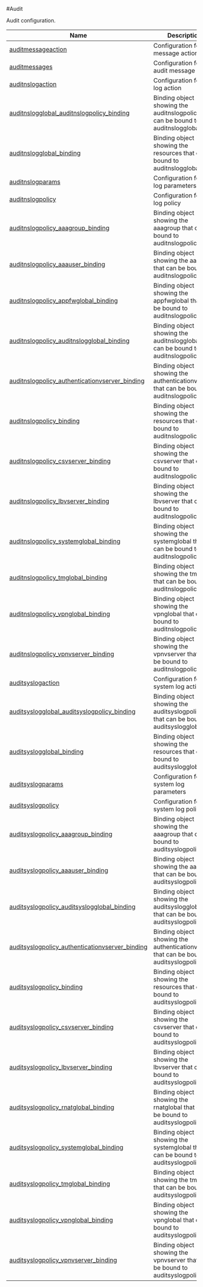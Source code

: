 #Audit

Audit configuration.


<table><thead><tr><th>Name</th><th>Description</th></tr></thead><tbody><tr><td><a href="../../../configuration/audit/auditmessageaction/auditmessageaction">auditmessageaction</a></td><td>Configuration for message action</td><tr><tr><td><a href="../../../configuration/audit/auditmessages/auditmessages">auditmessages</a></td><td>Configuration for audit message</td><tr><tr><td><a href="../../../configuration/audit/auditnslogaction/auditnslogaction">auditnslogaction</a></td><td>Configuration for ns log action</td><tr><tr><td><a href="../../../configuration/audit/auditnslogglobal_auditnslogpolicy_binding/auditnslogglobal_auditnslogpolicy_binding">auditnslogglobal_auditnslogpolicy_binding</a></td><td>Binding object showing the auditnslogpolicy that can be bound to auditnslogglobal</td><tr><tr><td><a href="../../../configuration/audit/auditnslogglobal_binding/auditnslogglobal_binding">auditnslogglobal_binding</a></td><td>Binding object showing the resources that can be bound to auditnslogglobal</td><tr><tr><td><a href="../../../configuration/audit/auditnslogparams/auditnslogparams">auditnslogparams</a></td><td>Configuration for ns log parameters</td><tr><tr><td><a href="../../../configuration/audit/auditnslogpolicy/auditnslogpolicy">auditnslogpolicy</a></td><td>Configuration for ns log policy</td><tr><tr><td><a href="../../../configuration/audit/auditnslogpolicy_aaagroup_binding/auditnslogpolicy_aaagroup_binding">auditnslogpolicy_aaagroup_binding</a></td><td>Binding object showing the aaagroup that can be bound to auditnslogpolicy</td><tr><tr><td><a href="../../../configuration/audit/auditnslogpolicy_aaauser_binding/auditnslogpolicy_aaauser_binding">auditnslogpolicy_aaauser_binding</a></td><td>Binding object showing the aaauser that can be bound to auditnslogpolicy</td><tr><tr><td><a href="../../../configuration/audit/auditnslogpolicy_appfwglobal_binding/auditnslogpolicy_appfwglobal_binding">auditnslogpolicy_appfwglobal_binding</a></td><td>Binding object showing the appfwglobal that can be bound to auditnslogpolicy</td><tr><tr><td><a href="../../../configuration/audit/auditnslogpolicy_auditnslogglobal_binding/auditnslogpolicy_auditnslogglobal_binding">auditnslogpolicy_auditnslogglobal_binding</a></td><td>Binding object showing the auditnslogglobal that can be bound to auditnslogpolicy</td><tr><tr><td><a href="../../../configuration/audit/auditnslogpolicy_authenticationvserver_binding/auditnslogpolicy_authenticationvserver_binding">auditnslogpolicy_authenticationvserver_binding</a></td><td>Binding object showing the authenticationvserver that can be bound to auditnslogpolicy</td><tr><tr><td><a href="../../../configuration/audit/auditnslogpolicy_binding/auditnslogpolicy_binding">auditnslogpolicy_binding</a></td><td>Binding object showing the resources that can be bound to auditnslogpolicy</td><tr><tr><td><a href="../../../configuration/audit/auditnslogpolicy_csvserver_binding/auditnslogpolicy_csvserver_binding">auditnslogpolicy_csvserver_binding</a></td><td>Binding object showing the csvserver that can be bound to auditnslogpolicy</td><tr><tr><td><a href="../../../configuration/audit/auditnslogpolicy_lbvserver_binding/auditnslogpolicy_lbvserver_binding">auditnslogpolicy_lbvserver_binding</a></td><td>Binding object showing the lbvserver that can be bound to auditnslogpolicy</td><tr><tr><td><a href="../../../configuration/audit/auditnslogpolicy_systemglobal_binding/auditnslogpolicy_systemglobal_binding">auditnslogpolicy_systemglobal_binding</a></td><td>Binding object showing the systemglobal that can be bound to auditnslogpolicy</td><tr><tr><td><a href="../../../configuration/audit/auditnslogpolicy_tmglobal_binding/auditnslogpolicy_tmglobal_binding">auditnslogpolicy_tmglobal_binding</a></td><td>Binding object showing the tmglobal that can be bound to auditnslogpolicy</td><tr><tr><td><a href="../../../configuration/audit/auditnslogpolicy_vpnglobal_binding/auditnslogpolicy_vpnglobal_binding">auditnslogpolicy_vpnglobal_binding</a></td><td>Binding object showing the vpnglobal that can be bound to auditnslogpolicy</td><tr><tr><td><a href="../../../configuration/audit/auditnslogpolicy_vpnvserver_binding/auditnslogpolicy_vpnvserver_binding">auditnslogpolicy_vpnvserver_binding</a></td><td>Binding object showing the vpnvserver that can be bound to auditnslogpolicy</td><tr><tr><td><a href="../../../configuration/audit/auditsyslogaction/auditsyslogaction">auditsyslogaction</a></td><td>Configuration for system log action</td><tr><tr><td><a href="../../../configuration/audit/auditsyslogglobal_auditsyslogpolicy_binding/auditsyslogglobal_auditsyslogpolicy_binding">auditsyslogglobal_auditsyslogpolicy_binding</a></td><td>Binding object showing the auditsyslogpolicy that can be bound to auditsyslogglobal</td><tr><tr><td><a href="../../../configuration/audit/auditsyslogglobal_binding/auditsyslogglobal_binding">auditsyslogglobal_binding</a></td><td>Binding object showing the resources that can be bound to auditsyslogglobal</td><tr><tr><td><a href="../../../configuration/audit/auditsyslogparams/auditsyslogparams">auditsyslogparams</a></td><td>Configuration for system log parameters</td><tr><tr><td><a href="../../../configuration/audit/auditsyslogpolicy/auditsyslogpolicy">auditsyslogpolicy</a></td><td>Configuration for system log policy</td><tr><tr><td><a href="../../../configuration/audit/auditsyslogpolicy_aaagroup_binding/auditsyslogpolicy_aaagroup_binding">auditsyslogpolicy_aaagroup_binding</a></td><td>Binding object showing the aaagroup that can be bound to auditsyslogpolicy</td><tr><tr><td><a href="../../../configuration/audit/auditsyslogpolicy_aaauser_binding/auditsyslogpolicy_aaauser_binding">auditsyslogpolicy_aaauser_binding</a></td><td>Binding object showing the aaauser that can be bound to auditsyslogpolicy</td><tr><tr><td><a href="../../../configuration/audit/auditsyslogpolicy_auditsyslogglobal_binding/auditsyslogpolicy_auditsyslogglobal_binding">auditsyslogpolicy_auditsyslogglobal_binding</a></td><td>Binding object showing the auditsyslogglobal that can be bound to auditsyslogpolicy</td><tr><tr><td><a href="../../../configuration/audit/auditsyslogpolicy_authenticationvserver_binding/auditsyslogpolicy_authenticationvserver_binding">auditsyslogpolicy_authenticationvserver_binding</a></td><td>Binding object showing the authenticationvserver that can be bound to auditsyslogpolicy</td><tr><tr><td><a href="../../../configuration/audit/auditsyslogpolicy_binding/auditsyslogpolicy_binding">auditsyslogpolicy_binding</a></td><td>Binding object showing the resources that can be bound to auditsyslogpolicy</td><tr><tr><td><a href="../../../configuration/audit/auditsyslogpolicy_csvserver_binding/auditsyslogpolicy_csvserver_binding">auditsyslogpolicy_csvserver_binding</a></td><td>Binding object showing the csvserver that can be bound to auditsyslogpolicy</td><tr><tr><td><a href="../../../configuration/audit/auditsyslogpolicy_lbvserver_binding/auditsyslogpolicy_lbvserver_binding">auditsyslogpolicy_lbvserver_binding</a></td><td>Binding object showing the lbvserver that can be bound to auditsyslogpolicy</td><tr><tr><td><a href="../../../configuration/audit/auditsyslogpolicy_rnatglobal_binding/auditsyslogpolicy_rnatglobal_binding">auditsyslogpolicy_rnatglobal_binding</a></td><td>Binding object showing the rnatglobal that can be bound to auditsyslogpolicy</td><tr><tr><td><a href="../../../configuration/audit/auditsyslogpolicy_systemglobal_binding/auditsyslogpolicy_systemglobal_binding">auditsyslogpolicy_systemglobal_binding</a></td><td>Binding object showing the systemglobal that can be bound to auditsyslogpolicy</td><tr><tr><td><a href="../../../configuration/audit/auditsyslogpolicy_tmglobal_binding/auditsyslogpolicy_tmglobal_binding">auditsyslogpolicy_tmglobal_binding</a></td><td>Binding object showing the tmglobal that can be bound to auditsyslogpolicy</td><tr><tr><td><a href="../../../configuration/audit/auditsyslogpolicy_vpnglobal_binding/auditsyslogpolicy_vpnglobal_binding">auditsyslogpolicy_vpnglobal_binding</a></td><td>Binding object showing the vpnglobal that can be bound to auditsyslogpolicy</td><tr><tr><td><a href="../../../configuration/audit/auditsyslogpolicy_vpnvserver_binding/auditsyslogpolicy_vpnvserver_binding">auditsyslogpolicy_vpnvserver_binding</a></td><td>Binding object showing the vpnvserver that can be bound to auditsyslogpolicy</td><tr></tbody></table>
